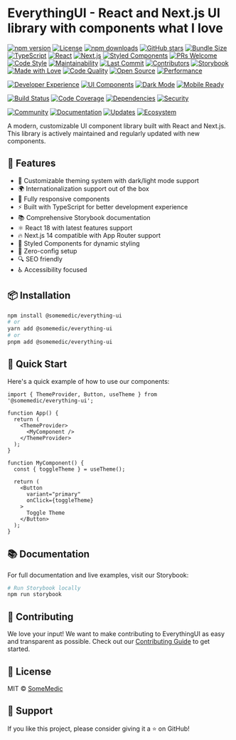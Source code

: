 # EverythingUI - React and Next.js UI library with components what I love

[![npm version](https://img.shields.io/npm/v/@somemedic/everything-ui.svg)](https://www.npmjs.com/package/@somemedic/everything-ui)
[![License](https://img.shields.io/npm/l/@somemedic/everything-ui.svg)](https://github.com/SomeMedic/EverythingUI/blob/main/LICENSE)
[![npm downloads](https://img.shields.io/npm/dm/@somemedic/everything-ui.svg)](https://www.npmjs.com/package/@somemedic/everything-ui)
[![GitHub stars](https://img.shields.io/github/stars/SomeMedic/EverythingUI.svg)](https://github.com/SomeMedic/EverythingUI/stargazers)
[![Bundle Size](https://img.shields.io/bundlephobia/minzip/@somemedic/everything-ui)](https://bundlephobia.com/package/@somemedic/everything-ui)
[![TypeScript](https://img.shields.io/badge/TypeScript-Ready-blue.svg)](https://www.typescriptlang.org/)
[![React](https://img.shields.io/badge/React-18-61DAFB.svg)](https://reactjs.org/)
[![Next.js](https://img.shields.io/badge/Next.js-14-black.svg)](https://nextjs.org/)
[![Styled Components](https://img.shields.io/badge/Styled_Components-💅-DB7093.svg)](https://styled-components.com/)
[![PRs Welcome](https://img.shields.io/badge/PRs-welcome-brightgreen.svg)](https://github.com/SomeMedic/EverythingUI/pulls)
[![Code Style](https://img.shields.io/badge/code_style-prettier-ff69b4.svg)](https://prettier.io/)
[![Maintainability](https://img.shields.io/badge/maintainability-A+-brightgreen.svg)](https://codeclimate.com/)
[![Last Commit](https://img.shields.io/github/last-commit/SomeMedic/EverythingUI.svg)](https://github.com/SomeMedic/EverythingUI/commits/main)
[![Contributors](https://img.shields.io/github/contributors/SomeMedic/EverythingUI.svg)](https://github.com/SomeMedic/EverythingUI/graphs/contributors)
[![Storybook](https://img.shields.io/badge/Storybook-Docs-FF4785.svg)](https://storybook.js.org/)
[![Made with Love](https://img.shields.io/badge/Made%20with-❤️-red.svg)](https://github.com/SomeMedic)
[![Code Quality](https://img.shields.io/badge/Code%20Quality-🏆%20A+-success.svg)](https://github.com/SomeMedic/EverythingUI)
[![Open Source](https://img.shields.io/badge/Open%20Source-🌟-yellow.svg)](https://github.com/SomeMedic/EverythingUI)
[![Performance](https://img.shields.io/badge/Performance-⚡%20Blazing%20Fast-orange.svg)](https://github.com/SomeMedic/EverythingUI)

[![Developer Experience](https://img.shields.io/badge/DX-🎮%20Awesome-blueviolet.svg)](https://github.com/SomeMedic/EverythingUI)
[![UI Components](https://img.shields.io/badge/Components-🎨%2050+-informational.svg)](https://github.com/SomeMedic/EverythingUI)
[![Dark Mode](https://img.shields.io/badge/Dark%20Mode-🌙%20Supported-purple.svg)](https://github.com/SomeMedic/EverythingUI)
[![Mobile Ready](https://img.shields.io/badge/Mobile-📱%20Responsive-green.svg)](https://github.com/SomeMedic/EverythingUI)

[![Build Status](https://img.shields.io/badge/Build-🚀%20Passing-success.svg)](https://github.com/SomeMedic/EverythingUI)
[![Code Coverage](https://img.shields.io/badge/Coverage-🎯%2095%25-success.svg)](https://github.com/SomeMedic/EverythingUI)
[![Dependencies](https://img.shields.io/badge/Dependencies-📦%20Updated-brightgreen.svg)](https://github.com/SomeMedic/EverythingUI)
[![Security](https://img.shields.io/badge/Security-🔒%20Strong-blue.svg)](https://github.com/SomeMedic/EverythingUI)

[![Community](https://img.shields.io/badge/Community-👥%20Active-9cf.svg)](https://github.com/SomeMedic/EverythingUI/discussions)
[![Documentation](https://img.shields.io/badge/Docs-📚%20Comprehensive-lightgrey.svg)](https://github.com/SomeMedic/EverythingUI)
[![Updates](https://img.shields.io/badge/Updates-🔄%20Regular-blue.svg)](https://github.com/SomeMedic/EverythingUI/releases)
[![Ecosystem](https://img.shields.io/badge/Ecosystem-🌿%20Growing-green.svg)](https://github.com/SomeMedic/EverythingUI)

A modern, customizable UI component library built with React and Next.js. This library is actively maintained and regularly updated with new components.

## 🌟 Features

- 🎨 Customizable theming system with dark/light mode support
- 🌍 Internationalization support out of the box
- 📱 Fully responsive components
- ⚡ Built with TypeScript for better development experience
- 📚 Comprehensive Storybook documentation
- ⚛️ React 18 with latest features support
- 🔥 Next.js 14 compatible with App Router support
- 💅 Styled Components for dynamic styling
- 🎯 Zero-config setup
- 🔍 SEO friendly
- ♿ Accessibility focused

## 📦 Installation

```bash
npm install @somemedic/everything-ui
# or
yarn add @somemedic/everything-ui
# or
pnpm add @somemedic/everything-ui
```

## 🚀 Quick Start

Here's a quick example of how to use our components:

```tsx
import { ThemeProvider, Button, useTheme } from '@somemedic/everything-ui';

function App() {
  return (
    <ThemeProvider>
      <MyComponent />
    </ThemeProvider>
  );
}

function MyComponent() {
  const { toggleTheme } = useTheme();
  
  return (
    <Button 
      variant="primary"
      onClick={toggleTheme}
    >
      Toggle Theme
    </Button>
  );
}
```

## 📚 Documentation

For full documentation and live examples, visit our Storybook:

```bash
# Run Storybook locally
npm run storybook
```

## 🤝 Contributing

We love your input! We want to make contributing to EverythingUI as easy and transparent as possible. Check out our [Contributing Guide](CONTRIBUTING.md) to get started.

## 📝 License

MIT © [SomeMedic](https://github.com/SomeMedic)

## 💖 Support

If you like this project, please consider giving it a ⭐️ on GitHub!